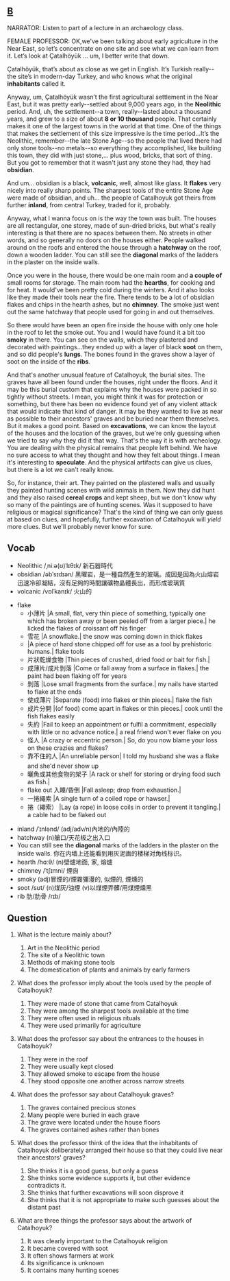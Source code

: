 ## [B](https://img.kmf.com/toefl/listening/audio/a22beb4504b9e23ac62af2f93ad612be.mp3)

NARRATOR: Listen to part of a lecture in an archaeology class.

FEMALE PROFESSOR: OK,we've been talking about early agriculture in the Near East, so let’s concentrate on one site and see what we can learn from it. Let’s look at Çatalhöyük … um, I better write that down.

Çatalhöyük, that’s about as close as we get in English. It’s Turkish really--the site’s in modern-day Turkey, and who knows what the original **inhabitants** called it.

Anyway, um, Çatalhöyük wasn’t the first agricultural settlement in the Near East, but it was pretty early--settled about 9,000 years ago, in the **Neolithic** period. And, uh, the settlement--a town, really--lasted about a thousand years, and grew to a size of about **8 or 10 thousand** people. That certainly makes it one of the largest towns in the world at that time. One of the things that makes the settlement of this size impressive is the time period...It’s the Neolithic, remember--the late Stone Age--so the people that lived there had only stone tools--no metals--so everything they accomplished, like building this town, they did with just stone,... plus wood, bricks, that sort of thing. But you got to remember that it wasn't just any stone they had, they had **obsidian**.

And um... obsidian is a black, **volcanic**, well, almost like glass. It **flakes** very nicely into really sharp points. The sharpest tools of the entire Stone Age were made of obsidian, and uh... the people of Catalhoyuk got theirs from further **inland**, from central Turkey, traded for it, probably.

Anyway, what I wanna focus on is the way the town was built. The houses are all rectangular, one storey, made of sun-dried bricks, but what's really interesting is that there are no spaces between them. No streets in other words, and so generally no doors on the houses either. People walked around on the roofs and entered the house through a **hatchway** on the roof, down a wooden ladder. You can still see the **diagonal** marks of the ladders in the plaster on the inside walls.

Once you were in the house, there would be one main room and **a couple of** small rooms for storage. The main room had the **hearths**, for cooking and for heat. It would've been pretty cold during the winters. And it also looks like they made their tools near the fire. There tends to be a lot of obsidian flakes and chips in the hearth ashes, but no **chimney**. The smoke just went out the same hatchway that people used for going in and out themselves.

So there would have been an open fire inside the house with only one hole in the roof to let the smoke out. You and I would have found it a bit too **smoky** in there. You can see on the walls, which they plastered and decorated with paintings...they ended up with a layer of black **soot** on them, and so did people's **lungs**. The bones found in the graves show a layer of soot on the inside of the **ribs**.

And that's another unusual feature of Catalhoyuk, the burial sites. The graves have all been found under the houses, right under the floors. And it may be this burial custom that explains why the houses were packed in so tightly without streets. I mean, you might think it was for protection or something, but there has been no evidence found yet of any violent attack that would indicate that kind of danger. It may be they wanted to live as near as possible to their ancestors' graves and be buried near them themselves. But it makes a good point. Based on **excavations**, we can know the layout of the houses and the location of the graves, but we're only guessing when we tried to say why they did it that way. That's the way it is with archeology. You are dealing with the physical remains that people left behind. We have no sure access to what they thought and how they felt about things. I mean it's interesting to **speculate**. And the physical artifacts can give us clues, but there is a lot we can't really know.

So, for instance, their art. They painted on the plastered walls and usually they painted hunting scenes with wild animals in them. Now they did hunt and they also raised **cereal** **crops** and kept sheep, but we don't know why so many of the paintings are of hunting scenes. Was it supposed to have religious or magical significance? That's the kind of thing we can only guess at based on clues, and hopefully, further excavation of Catalhoyuk will *yield* more clues. But we'll probably never know for sure.

## Vocab
- Neolithic /ˌniːə(ʊ)ˈlɪθɪk/ 新石器時代
- obsidian /əbˈsɪdɪən/ 黑曜岩，是一種自然產生的玻璃。成因是因為火山熔岩迅速冷卻凝結，沒有足夠的時間讓礦物晶體長出，而形成玻璃質
- volcanic /vɒlˈkanɪk/ 火山的
+ flake
	- 小薄片 |A small, flat, very thin piece of something, typically one which has broken away or been peeled off from a larger piece.| he licked the flakes of croissant off his finger
	- 雪花 |A snowflake.| the snow was coming down in thick flakes
	- |A piece of hard stone chipped off for use as a tool by prehistoric humans.| flake tools
	- 片狀乾燥食物 |Thin pieces of crushed, dried food or bait for fish.|
	- 成薄片/成片剝落 |Come or fall away from a surface in flakes.| the paint had been flaking off for years
	- 剝落 |Lose small fragments from the surface.| my nails have started to flake at the ends
	- 使成薄片 |Separate (food) into flakes or thin pieces.| flake the fish
	- 成片分開 |(of food) come apart in flakes or thin pieces.| cook until the fish flakes easily
	- 失約 |Fail to keep an appointment or fulfil a commitment, especially with little or no advance notice.| a real friend won't ever flake on you
	- 怪人 |A crazy or eccentric person.| So, do you now blame your loss on these crazies and flakes?
	- 靠不住的人 |An unreliable person| I told my husband she was a flake and she'd never show up
	- 曬魚或其他食物的架子 |A rack or shelf for storing or drying food such as fish.|
	- flake out 入睡/昏倒 |Fall asleep; drop from exhaustion.|
	- 一捲繩索 |A single turn of a coiled rope or hawser.|
	- 捲（繩索） |Lay (a rope) in loose coils in order to prevent it tangling.| a cable had to be flaked out
- inland /ˈɪnlənd/ (adj/adv/n)內地的/內陸的
- hatchway (n)艙口/天花板之出入口
- You can still see the **diagonal** marks of the ladders in the plaster on the inside walls. 你在内墙上还能看到用灰泥画的楼梯对角线标识。
- hearth /hɑːθ/ (n)壁爐地面, 家, 熔爐
- chimney /ˈtʃɪmni/ 煙囪
- smoky (adj)冒煙的/煙霧彌漫的, 似煙的, 煙燻的
- soot /sʊt/ (n)煤灰/油煙 (v)以煤煙弄髒/用煤煙燻黑
- rib 肋/肋骨 /rɪb/ 

## Question
1. What is the lecture mainly about? 
	1. Art in the Neolithic period
	1. The site of a Neolithic town
	1. Methods of making stone tools
	1. The domestication of plants and animals by early farmers

2. What does the professor imply about the tools used by the people of Catalhoyuk? 
	1. They were made of stone that came from Catalhoyuk
	1. They were among the sharpest tools available at the time
	1. They were often used in religious rituals
	1. They were used primarily for agriculture

3. What does the professor say about the entrances to the houses in Catalhoyuk? 
	1. They were in the roof
	1. They were usually kept closed
	1. They allowed smoke to escape from the house
	1. They stood opposite one another across narrow streets

4. What does the professor say about Catalhoyuk graves? 
	1. The graves contained precious stones
	1. Many people were buried in each grave
	1. The grave were located under the house floors
	1. The graves contained ashes rather than bones

5. What does the professor think of the idea that the inhabitants of Catalhoyuk deliberately arranged their house so that they could live near their ancestors' graves? 
	1. She thinks it is a good guess, but only a guess
	1. She thinks some evidence supports it, but other evidence contradicts it.
	1. She thinks that further excavations will soon disprove it
	1. She thinks that it is not appropriate to make such guesses about the distant past

6. What are three things the professor says about the artwork of Catalhoyuk? 
	1. It was clearly important to the Catalhoyuk religion
	1. It became covered with soot
	1. It often shows farmers at work
	1. Its significance is unknown
	1. It contains many hunting scenes

